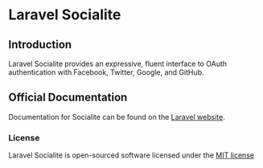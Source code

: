 # Laravel Socialite

## Introduction

Laravel Socialite provides an expressive, fluent interface to OAuth authentication with Facebook, Twitter, Google, and GitHub.

## Official Documentation

Documentation for Socialite can be found on the [Laravel website](http://laravel.com/docs/authentication#social-authentication).

### License

Laravel Socialite is open-sourced software licensed under the [MIT license](http://opensource.org/licenses/MIT)
